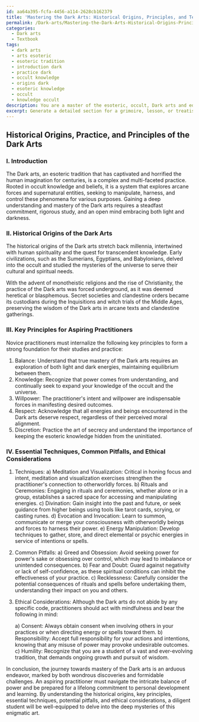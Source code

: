 ```yaml
---
id: aa64a395-fcfa-4456-a114-2628cb162379
title: 'Mastering the Dark Arts: Historical Origins, Principles, and Techniques'
permalink: /Dark-arts/Mastering-the-Dark-Arts-Historical-Origins-Principles-and-Techniques/
categories:
  - Dark arts
  - Textbook
tags:
  - dark arts
  - arts esoteric
  - esoteric tradition
  - introduction dark
  - practice dark
  - occult knowledge
  - origins dark
  - esoteric knowledge
  - occult
  - knowledge occult
description: You are a master of the esoteric, occult, Dark arts and education, you have written many textbooks on the subject in ways that provide students with rich and deep understanding of the subject. You are being asked to write textbook-like sections on a topic and you do it with full context, explainability, and reliability in accuracy to the true facts of the topic at hand, in a textbook style that a student would easily be able to learn from, in a rich, engaging, and contextual way. Always include relevant context (such as formulas and history), related concepts, and in a way that someone can gain deep insights from.
excerpt: Generate a detailed section for a grimoire, lesson, or treatise on the Dark arts, specifically discussing its historical origins, practice, and key principles that an aspiring practitioner must understand and internalize to further their knowledge and mastery of this esoteric tradition. Also, provide guidance on essential techniques, common pitfalls, and ethical considerations that should be taken into account when practicing the Dark arts.
---
```


## Historical Origins, Practice, and Principles of the Dark Arts

### I. Introduction
The Dark arts, an esoteric tradition that has captivated and horrified the human imagination for centuries, is a complex and multi-faceted practice. Rooted in occult knowledge and beliefs, it is a system that explores arcane forces and supernatural entities, seeking to manipulate, harness, and control these phenomena for various purposes. Gaining a deep understanding and mastery of the Dark arts requires a steadfast commitment, rigorous study, and an open mind embracing both light and darkness.

### II. Historical Origins of the Dark Arts
The historical origins of the Dark arts stretch back millennia, intertwined with human spirituality and the quest for transcendent knowledge. Early civilizations, such as the Sumerians, Egyptians, and Babylonians, delved into the occult and studied the mysteries of the universe to serve their cultural and spiritual needs.

With the advent of monotheistic religions and the rise of Christianity, the practice of the Dark arts was forced underground, as it was deemed heretical or blasphemous. Secret societies and clandestine orders became its custodians during the Inquisitions and witch trials of the Middle Ages, preserving the wisdom of the Dark arts in arcane texts and clandestine gatherings. 

### III. Key Principles for Aspiring Practitioners
Novice practitioners must internalize the following key principles to form a strong foundation for their studies and practice:

1. Balance: Understand that true mastery of the Dark arts requires an exploration of both light and dark energies, maintaining equilibrium between them.
2. Knowledge: Recognize that power comes from understanding, and continually seek to expand your knowledge of the occult and the universe.
3. Willpower: The practitioner's intent and willpower are indispensable forces in manifesting desired outcomes.
4. Respect: Acknowledge that all energies and beings encountered in the Dark arts deserve respect, regardless of their perceived moral alignment.
5. Discretion: Practice the art of secrecy and understand the importance of keeping the esoteric knowledge hidden from the uninitiated.

### IV. Essential Techniques, Common Pitfalls, and Ethical Considerations

1. Techniques:
   a) Meditation and Visualization: Critical in honing focus and intent, meditation and visualization exercises strengthen the practitioner's connection to otherworldly forces.
   b) Rituals and Ceremonies: Engaging in rituals and ceremonies, whether alone or in a group, establishes a sacred space for accessing and manipulating energies.
   c) Divination: Gain insight into the past and future, or seek guidance from higher beings using tools like tarot cards, scrying, or casting runes.
   d) Evocation and Invocation: Learn to summon, communicate or merge your consciousness with otherworldly beings and forces to harness their power.
   e) Energy Manipulation: Develop techniques to gather, store, and direct elemental or psychic energies in service of intentions or spells.

2. Common Pitfalls:
   a) Greed and Obsession: Avoid seeking power for power's sake or obsessing over control, which may lead to imbalance or unintended consequences.
   b) Fear and Doubt: Guard against negativity or lack of self-confidence, as these spiritual conditions can inhibit the effectiveness of your practice.
   c) Recklessness: Carefully consider the potential consequences of rituals and spells before undertaking them, understanding their impact on you and others.

3. Ethical Considerations:
Although the Dark arts do not abide by any specific code, practitioners should act with mindfulness and bear the following in mind:

   a) Consent: Always obtain consent when involving others in your practices or when directing energy or spells toward them.
   b) Responsibility: Accept full responsibility for your actions and intentions, knowing that any misuse of power may provoke undesirable outcomes.
   c) Humility: Recognize that you are a student of a vast and ever-evolving tradition, that demands ongoing growth and pursuit of wisdom.

In conclusion, the journey towards mastery of the Dark arts is an arduous endeavor, marked by both wondrous discoveries and formidable challenges. An aspiring practitioner must navigate the intricate balance of power and be prepared for a lifelong commitment to personal development and learning. By understanding the historical origins, key principles, essential techniques, potential pitfalls, and ethical considerations, a diligent student will be well-equipped to delve into the deep mysteries of this enigmatic art.
